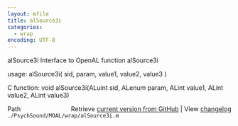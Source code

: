```yaml
---
layout: mfile
title: alSource3i
categories:
  - wrap
encoding: UTF-8
---
```


alSource3i  Interface to OpenAL function alSource3i  

usage:  alSource3i( sid, param, value1, value2, value3 )  

C function:  void alSource3i(ALuint sid, ALenum param, ALint value1, ALint value2, ALint value3)  


<div class="code_header" style="text-align:right;">
  <span style="float:left;">Path&nbsp;&nbsp;</span> <span class="counter">Retrieve <a href=
  "https://raw.github.com/Psychtoolbox-3/Psychtoolbox-3/beta/./PsychSound/MOAL/wrap/alSource3i.m">current version from GitHub</a> | View <a href=
  "https://github.com/Psychtoolbox-3/Psychtoolbox-3/commits/beta/./PsychSound/MOAL/wrap/alSource3i.m">changelog</a></span>
</div>
<div class="code">
  <code>./PsychSound/MOAL/wrap/alSource3i.m</code>
</div>
